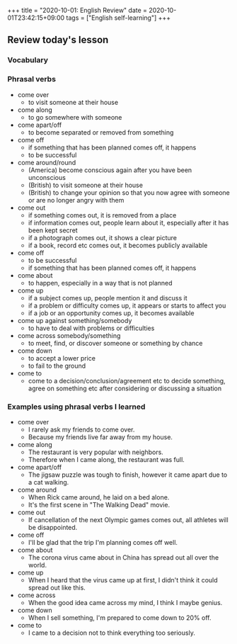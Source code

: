 +++
title =  "2020-10-01: English Review"
date = 2020-10-01T23:42:15+09:00
tags = ["English self-learning"]
+++

## Review today's lesson

### Vocabulary

### Phrasal verbs

* come over 
    - to visit someone at their house
* come along
    - to go somewhere with someone
* come apart/off
    - to become separated or removed from something
* come off
    - if something that has been planned comes off, it happens
    - to be successful
* come around/round
    - (America) become conscious again after you have been unconscious
    - (British) to visit someone at their house
    - (British) to change your opinion so that you now agree with someone or are no longer angry with them
* come out
    - if something comes out, it is removed from a place
    - if information comes out, people learn about it, especially after it has been kept secret
    - if a photograph comes out, it shows a clear picture
    - if a book, record etc comes out, it becomes publicly available
* come off
    - to be successful
    - if something that has been planned comes off, it happens
* come about
    - to happen, especially in a way that is not planned
* come up
    - if a subject comes up, people mention it and discuss it
    - if a problem or difficulty comes up, it appears or starts to affect you
    - if a job or an opportunity comes up, it becomes available
* come up against something/somebody
    - to have to deal with problems or difficulties
* come across somebody/something
    - to meet, find, or discover someone or something by chance
* come down
    - to accept a lower price
    - to fail to the ground
* come to
    - come to a decision/conclusion/agreement etc to decide something, agree on something etc after considering or discussing a situation

### Examples using phrasal verbs I learned

* come over
    - I rarely ask my friends to come over.
    - Because my friends live far away from my house.
* come along
    - The restaurant is very popular with neighbors.
    - Therefore when I came along, the restaurant was full.
* come apart/off
    - The jigsaw puzzle was tough to finish,
        however it came apart due to a cat walking.
* come around
    - When Rick came around, he laid on a bed alone.
    - It's the first scene in "The Walking Dead" movie.
* come out
    - If cancellation of the next Olympic games comes out,
        all athletes will be disappointed. 
* come off
    - I'll be glad that the trip I'm planning comes off well.
* come about
    - The corona virus came about in China has spread out all over the world.
* come up
    - When I heard that the virus came up at first,
        I didn't think it could spread out like this.
* come across
    - When the good idea came across my mind, I think I maybe genius.
* come down
    - When I sell something, I'm prepared to come down to 20% off.
* come to
    - I came to a decision not to think everything too seriously.
